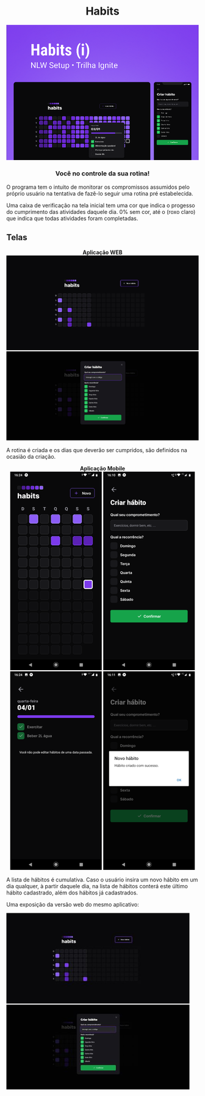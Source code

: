 <h1 align="center"> Habits </h1>
<p align="center">
  <img src="https://github.com/JsnEvt/Ign_Habit/blob/main/img/nlw_ignite.png"alt="Logo do Projeto"/>
</p>
<h3 align="center">
Você no controle da sua rotina!
</h3>

O programa tem o intuito de monitorar os compromissos assumidos pelo próprio usuário na tentativa de fazê-lo seguir uma rotina 
pré estabelecida.

Uma caixa de verificação na tela inicial tem uma cor que indica o progesso do cumprimento das atividades daquele dia.
0% sem cor, até o (roxo claro) que indica que todas atividades foram completadas.

## Telas 
<p align="center">
  <b>Aplicação WEB</b>
  <br>
    <img alt="Web"  title="Página inicial Web" src="img/web_index.jpg">
    <img alt="Cadastro de habito"  title="Página cadastro de hábito" src="img/web_cad_habit.jpg">
</p>

A rotina é criada e os dias que deverão ser cumpridos, são definidos na ocasião da criação.

<p align="center">
  <b>Aplicação Mobile</b>
  <br>
    <img alt="Mobile"  title="Página inicial Mobile" src="img/mobile_index.png">
    <img alt="Cadastro de habito mobile"  title="Página mobile cadastro de hábito" src="img/mobile_cad_habit.png">
    <img alt="Status mobile"  title="Status dos compromissos" src="img/mobile_stat.png">
    <img alt="Confirmacao mobile"  title="Confirmacao mobile" src="img/mobile_confirm.png">
</p>


A lista de hábitos é cumulativa.
Caso o usuário insira um novo hábito em um dia qualquer, à partir daquele dia, na lista de hábitos conterá este último hábito cadastrado, além dos hábitos já cadastrados.


Uma exposição da versão web do mesmo aplicativo:

![indice](https://github.com/JsnEvt/Ign_Habit/blob/main/img/web_index480x237.jpg)
![cad](https://github.com/JsnEvt/Ign_Habit/blob/main/img/web_cad_habit480x222.jpg)
